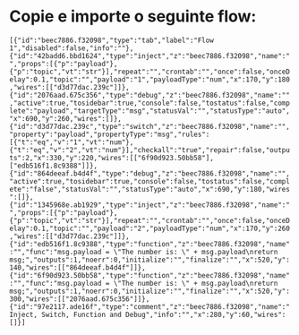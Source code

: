 # Copie e importe o seguinte flow:


`[{"id":"beec7886.f32098","type":"tab","label":"Flow 1","disabled":false,"info":""},{"id":"42badd6.bbd1624","type":"inject","z":"beec7886.f32098","name":"","props":[{"p":"payload"},{"p":"topic","vt":"str"}],"repeat":"","crontab":"","once":false,"onceDelay":0.1,"topic":"","payload":"1","payloadType":"num","x":170,"y":180,"wires":[["d3d77dac.239c"]]},{"id":"2076aad.675c356","type":"debug","z":"beec7886.f32098","name":"","active":true,"tosidebar":true,"console":false,"tostatus":false,"complete":"payload","targetType":"msg","statusVal":"","statusType":"auto","x":690,"y":260,"wires":[]},{"id":"d3d77dac.239c","type":"switch","z":"beec7886.f32098","name":"","property":"payload","propertyType":"msg","rules":[{"t":"eq","v":"1","vt":"num"},{"t":"eq","v":"2","vt":"num"}],"checkall":"true","repair":false,"outputs":2,"x":330,"y":220,"wires":[["6f90d923.50bb58"],["edb516f1.8c9388"]]},{"id":"864deeaf.b4d4f","type":"debug","z":"beec7886.f32098","name":"","active":true,"tosidebar":true,"console":false,"tostatus":false,"complete":"false","statusVal":"","statusType":"auto","x":690,"y":180,"wires":[]},{"id":"1345968e.ab1929","type":"inject","z":"beec7886.f32098","name":"","props":[{"p":"payload"},{"p":"topic","vt":"str"}],"repeat":"","crontab":"","once":false,"onceDelay":0.1,"topic":"","payload":"2","payloadType":"num","x":170,"y":260,"wires":[["d3d77dac.239c"]]},{"id":"edb516f1.8c9388","type":"function","z":"beec7886.f32098","name":"","func":"msg.payload = \"The number is: \" + msg.payload\nreturn msg;","outputs":1,"noerr":0,"initialize":"","finalize":"","x":520,"y":140,"wires":[["864deeaf.b4d4f"]]},{"id":"6f90d923.50bb58","type":"function","z":"beec7886.f32098","name":"","func":"msg.payload = \"The number is: \" + msg.payload\nreturn msg;","outputs":1,"noerr":0,"initialize":"","finalize":"","x":520,"y":300,"wires":[["2076aad.675c356"]]},{"id":"97e2117.ade16f","type":"comment","z":"beec7886.f32098","name":"Inject, Switch, Function and Debug","info":"","x":280,"y":60,"wires":[]}]`